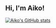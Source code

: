 ## Hi, I'm Aiko!

[![Aiko's GitHub stats](https://github-readme-stats.vercel.app/api?username=aeihrt&count_private=true&show_icons=true&theme=radical&hide_rank=false)](https://github.com/anuraghazra/github-readme-stats)
<!--

👩🏻‍💻 Fun fact: ...
🎀 I’m currently working on ...
🧸 I’m currently learning ...
🫧 I’m looking to collaborate on ...
🩷 I’m looking for help with ...
🦢 Ask me about ...
☁️ How to reach me: ...
🌷͙ Pronouns: ...

-->
